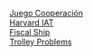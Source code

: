 [Juego Cooperación](https://ccamara.github.io/trust/) </br>
[Harvard IAT](https://implicit.harvard.edu/implicit/selectatest.html)</br>
[Fiscal Ship](http://fiscalship.org/)</br>
[Trolley Problems](https://neal.fun/absurd-trolley-problems/)

